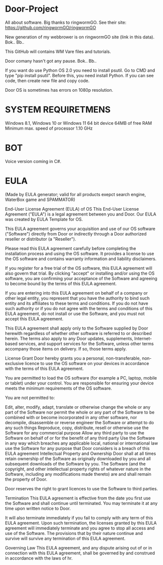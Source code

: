 # Door-Project
All about software.
Big thanks to ringwormGO.
See their site: https://github.com/ringwormGO/ringwormGO

New generation of my webbrower is on ringwormGO site (link in this data).
Bok.. Bb..

This GitHub will contains WM Vare files and tutorials.

Door comany hasn't got any pause.
Bok.. Bb..

If you want do use Python OS 2.0 you need to install psutil. Go to CMD and type "pip install psutil". Before this, you need install Python.
If you can see code, then create new file and copy code.

Door OS is sometimes has errors on 1080p resolution.

# SYSTEM REQUIRETMENS
Windows 8.1, Windows 10 or Windows 11 64 bit device
64MB of free RAM
Minimum max. speed of processor 1.10 GHz

# BOT
Voice version coming in C#.

# EULA
(Made by EULA generator; valid for all products exepct search engine, WaterBox game and SPAMMATOR)

End-User License Agreement (EULA) of OS
This End-User License Agreement ("EULA") is a legal agreement between you and Door. Our EULA was created by EULA Template for OS.

This EULA agreement governs your acquisition and use of our OS software ("Software") directly from Door or indirectly through a Door authorized reseller or distributor (a "Reseller").

Please read this EULA agreement carefully before completing the installation process and using the OS software. It provides a license to use the OS software and contains warranty information and liability disclaimers.

If you register for a free trial of the OS software, this EULA agreement will also govern that trial. By clicking "accept" or installing and/or using the OS software, you are confirming your acceptance of the Software and agreeing to become bound by the terms of this EULA agreement.

If you are entering into this EULA agreement on behalf of a company or other legal entity, you represent that you have the authority to bind such entity and its affiliates to these terms and conditions. If you do not have such authority or if you do not agree with the terms and conditions of this EULA agreement, do not install or use the Software, and you must not accept this EULA agreement.

This EULA agreement shall apply only to the Software supplied by Door herewith regardless of whether other software is referred to or described herein. The terms also apply to any Door updates, supplements, Internet-based services, and support services for the Software, unless other terms accompany those items on delivery. If so, those terms apply.

License Grant
Door hereby grants you a personal, non-transferable, non-exclusive licence to use the OS software on your devices in accordance with the terms of this EULA agreement.

You are permitted to load the OS software (for example a PC, laptop, mobile or tablet) under your control. You are responsible for ensuring your device meets the minimum requirements of the OS software.

You are not permitted to:

Edit, alter, modify, adapt, translate or otherwise change the whole or any part of the Software nor permit the whole or any part of the Software to be combined with or become incorporated in any other software, nor decompile, disassemble or reverse engineer the Software or attempt to do any such things
Reproduce, copy, distribute, resell or otherwise use the Software for any commercial purpose
Allow any third party to use the Software on behalf of or for the benefit of any third party
Use the Software in any way which breaches any applicable local, national or international law
use the Software for any purpose that Door considers is a breach of this EULA agreement
Intellectual Property and Ownership
Door shall at all times retain ownership of the Software as originally downloaded by you and all subsequent downloads of the Software by you. The Software (and the copyright, and other intellectual property rights of whatever nature in the Software, including any modifications made thereto) are and shall remain the property of Door.

Door reserves the right to grant licences to use the Software to third parties.

Termination
This EULA agreement is effective from the date you first use the Software and shall continue until terminated. You may terminate it at any time upon written notice to Door.

It will also terminate immediately if you fail to comply with any term of this EULA agreement. Upon such termination, the licenses granted by this EULA agreement will immediately terminate and you agree to stop all access and use of the Software. The provisions that by their nature continue and survive will survive any termination of this EULA agreement.

Governing Law
This EULA agreement, and any dispute arising out of or in connection with this EULA agreement, shall be governed by and construed in accordance with the laws of hr.
